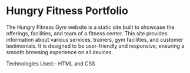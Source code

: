 # Hungry Fitness Portfolio
The Hungry Fitness Gym website is a static site built to showcase the offerings, facilities, and team of a fitness center. This site provides information about various services, trainers, gym facilities, and customer testimonials. It is designed to be user-friendly and responsive, ensuring a smooth browsing experience on all devices.






Technologies Used:- HTML and CSS
